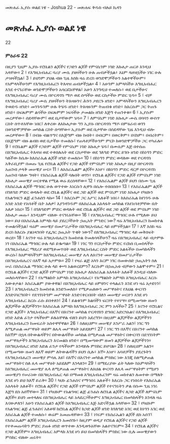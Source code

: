 ﻿
 መጽሐፈ ኢያሱ ወልደ ነዌ - Joshua 22 - መጽሐፍ ቅዱስ ብሉይ ኪዳን
# መጽሐፈ ኢያሱ ወልደ ነዌ
22
### ምዕራፍ 22
በዚያን ጊዜም ኢያሱ የሮቤልን ልጆችና የጋድን ልጆች የምናሴንም ነገድ እኩሌታ ጠርቶ እንዲህ አላቸው።
2 ፤ የእግዚአብሔር ባሪያ ሙሴ ያዘዛችሁን ሁሉ ጠብቃችኋል፥ እኔም ላዘዝኋችሁ ነገር ሁሉ ታዝዛችኋል፤
3 ፤ ይህንም ያህል ብዙ ጊዜ እስከ ዛሬ ድረስ ወንድሞቻችሁን አልተዋችሁም፥ የአምላካችሁንም የእግዚአብሔርን ትእዛዝ ጠብቃችኋል።
4 ፤ አሁንም አምላካችሁ እግዚአብሔር እንደ ተናገራቸው ወንድሞቻችሁን አሳርፎአቸዋል፤ አሁን እንግዲህ ተመለሱ፥ ወደ ቤታችሁና የእግዚአብሔር ባሪያ ሙሴ በዮርዳኖስ ማዶ ወደ ሰጣችሁ ወደ ርስታችሁ ምድር ሂዱ።
5 ፤ ብቻ የእግዚአብሔር ባሪያ ሙሴ ያዘዛችሁን ትእዛዙንና ሕጉን ታደርጉ ዘንድ፥ አምላካችሁን እግዚአብሔርን ትወድዱ ዘንድ፥ መንገዱንም ሁሉ ትሄዱ ዘንድ፥ ትእዛዙንም ትጠብቁ ዘንድ፥ ከእርሱም ጋር ትጠጉ ዘንድ፥ በፍጹምም ልባችሁ በፍጹምም ነፍሳችሁ ታመልኩ ዘንድ እጅግ ተጠንቀቁ።
6 ፤ ኢያሱም መረቃቸው፥ ሰደዳቸውም፤ ወደ ቤታቸውም ሄዱ።
7 ፤ ለምናሴም ነገድ እኩሌታ ሙሴ በባሳን ውስጥ ርስት ሰጥቶአቸው ነበር፤ ለቀረው ለእኩሌታው ግን ኢያሱ በዮርዳኖስ ማዶ በምዕራብ ወገን በወንድሞቻቸው መካከል ርስት ሰጣቸው። ኢያሱም ወደ ቤታቸው በሰደዳቸው ጊዜ እንዲህ ብሎ መረቃቸው።
8 ፤ በብዙ ብልጥግና በእጅግም ብዙ ከብት፥ በብርም፥ በወርቅም፥ በናስም፥ በብረትም፥ በእጅግም ብዙ ልብስ ወደ ቤታችሁ ተመለሱ፤ የጠላቶቻችሁንም ምርኮ ከወንድሞቻችሁ ጋር ተካፈሉ።
9 ፤ የሮቤልም ልጆች የጋድም ልጆች የምናሴም ነገድ እኩሌታ ሄዱ፤ በሙሴም እጅ በተሰጠ በእግዚአብሔር ትእዛዝ ወደ ተቀበሉአት ወደ ርስታቸው ወደ ገለዓድ ምድር ይገቡ ዘንድ በከነዓን ምድር ካለችው ከሴሎ ከእስራኤል ልጆች ዘንድ ተመለሱ።
10 ፤ በከነዓን ምድር ወዳለው ወደ ዮርዳኖስ አቅራቢያም በመጡ ጊዜ የሮቤል ልጆችና የጋድ ልጆች የምናሴም ነገድ እኩሌታ በዚያ በዮርዳኖስ አጠገብ ታላቅ መሠዊያ ሠሩ።
11 ፤ ለእስራኤልም ልጆች። እነሆ፥ በከነዓን ምድር ዳርቻ በዮርዳኖስ አጠገብ ባለው ግዛት፥ የእስራኤል ልጆች ባሉበት ወገን፥ የሮቤል ልጆችና የጋድ ልጆች የምናሴም ነገድ እኩሌታ መሠዊያ ሠርተዋል የሚል ወሬ ደረሰላቸው።
12 ፤ የእስራኤልም ልጆች ይህን በሰሙ ጊዜ የእስራኤል ልጆች ማኅበር ሁሉ ወጥተው እነርሱን ሊዋጉ በሴሎ ተሰበሰቡ።
13 ፤ የእስራኤልም ልጆች በገለዓድ ምድር ወዳሉት ወደ ሮቤል ልጆችና ወደ ጋድ ልጆች ወደ ምናሴም ነገድ እኩሌታ የካህኑን የአልዓዛርን ልጅ ፊንሐስን ላኩ።
14 ፤ ከእርሱም ጋር አሥር አለቆች ነበሩ፥ ከእስራኤል ከየነገዱ ሁሉ አንድ አንድ የአባቶች ቤት አለቃ፤ እያንዳንዱም በእስራኤል አእላፋት መካከል የእየአባቶቻቸው ቤት አለቃ ነበረ።
15 ፤ በገለዓድም ምድር ወዳሉት ወደ ሮቤል ልጆችና ወደ ጋድ ልጆች ወደ ምናሴም ነገድ እኩሌታ መጡ፥ እንዲህም ብለው ተናገሩአቸው።
16 ፤ የእግዚአብሔር ማኅበር ሁሉ የሚለው ይህ ነው። ይህ በእስራኤል አምላክ ላይ ያደረጋችሁት ኃጢአት ምንድር ነው? ዛሬ እግዚአብሔርን ከመከተል ተመልሳችኋል፤ ዛሬም መሠዊያ በመሥራታችሁ በእግዚአብሔር ላይ ዐምፃችኋል።
17 ፤ እኛ እስከ ዛሬ ድረስ ከእርሱ ያልነጻንበት የፌጎር ኃጢአት ጥቂት ነውን? በእግዚአብሔር ማኅበር ላይ መቅሰፍት ወረደ።
18 ፤ እናንተ ዛሬ እግዚአብሔርን ከመከተል ትመለሳላችሁን? ዛሬ በእግዚአብሔር ላይ ብታምፁ ነገ በእስራኤል ማኅበር ሁሉ ላይ ይቈጣል።
19 ፤ ነገር ግን የርስታችሁ ምድር የረከሰ ቢመስላችሁ የእግዚአብሔር ማደሪያ ወደሚቀመጥበት ወደ እግዚአብሔር ርስት ምድር አልፋችሁ በመካከላችን ውረሱ፤ ከአምላካችንም ከእግዚአብሔር መሠዊያ ሌላ ለእናንተ መሠዊያ በመሥራታችሁ በእግዚአብሔርና በእኛ ላይ አታምፁ።
20 ፤ የዛራ ልጅ አካን እርም ነገር በመውሰድ ኃጢአትን ስለ ሠራ በእስራኤል ማኅበር ሁሉ ላይ ቍጣ አልወረደምን? እርሱም በኃጢአቱ ብቻውን አልሞተም።
21 ፤ የሮቤል ልጆችና የጋድ ልጆች የምናሴም ነገድ እኩሌታ ለእስራኤል አእላፋት አለቆች እንዲህ ብለው መለሱላቸው።
22 ፤ የአማልክት አምላክ እግዚአብሔር፥ የአማልክት አምላክ እግዚአብሔር እርሱ አውቆታል፥ እስራኤልም ያውቀዋል፤ በእግዚአብሔር ላይ ዐምፀንና ተላልፈን እንደ ሆነ ዛሬ አታድነን፤
23 ፤ እግዚአብሔርን ከመከተል እንድንመለስ፥ የሚቃጠለውን መሥዋዕትና የእህል ቍርባን እንድናሳርግበት፥ የደኅንነትንም መሥዋዕት እንድናቀርብበት ብለን መሠዊያ ሠርተን እንደ ሆነ እግዚአብሔር እርሱ ራሱ ይበቀለን፤
24 ፤ ይልቁንም ከልባችን ፍርሃት የተነሣ። በሚመጣው ዘመን ልጆቻችሁ ልጆቻችንን። ከእስራኤል አምላክ ከእግዚአብሔር ጋር ምን አላችሁ?
25 ፤ እናንተ የሮቤልና የጋድ ልጆች፥ እግዚአብሔር በእኛና በእናንተ መካከል ዮርዳኖስን ድንበር አድርጎአልና በእግዚአብሔር ዘንድ እድል ፈንታ የላችሁም ይሉአቸዋል ብለን ይህን አደረግን። በዚህም ልጆቻችሁ ልጆቻችንን እግዚአብሔርን ከመፍራት አስተዋቸዋል።
26 ፤ ስለዚህም። መሠዊያ እንሥራ አልን፤ ነገር ግን ለሚቃጠል መሥዋዕት ወይም ለሌላ መሥዋዕት አይደለም፤
27 ፤ ነገር ግን በእኛና በእናንተ መካከል ከእኛም በኋላ በትውልዳችንና በትውልዳችሁ መካከል በሚቃጠል መሥዋዕትና በቍርባን በደኅንነትም መሥዋዕታችን እግዚአብሔርን እናመልክ ዘንድ፥ በሚመጣውም ዘመን ልጆቻችሁ ልጆቻችንን። በእግዚአብሔር ዘንድ እድል ፈንታ የላችሁም እንዳይሉ ምስክር ይሆናል።
28 ፤ ስለዚህም አልን። በሚመጣው ዘመን ለእኛ ወይም ለትውልዳችን ይህን ሲሉ፥ እኛ። እነሆ፥ አባቶቻችን ያደረጉትን የእግዚአብሔርን መሠዊያ ምሳሌ እዩ፤ በእኛና በእናንተ መካከል ምስክር ነው እንጂ ስለሚቃጠል መሥዋዕትና ስለ ሌላ መሥዋዕት አይደለም እንላለን።
29 ፤ በማደሪያው ፊት ካለው ከአምላካችን ከእግዚአብሔር መሠዊያ ሌላ ለሚቃጠል መሥዋዕትና ለእህል ቍርባን ለሌላ መሥዋዕትም የሚሆን መሠዊያን የሠራነው በእግዚአብሔር ላይ በማመፅ እግዚአብሔርንም ዛሬ መከተልን ለመተው በማለት እንደ ሆነ ይህ ከእኛ ይራቅ።
30 ፤ ካህኑ ፊንሐስና የማኅበሩ አለቆች፥ ከእርሱ ጋር የነበሩት የእስራኤል አእላፋት አለቆች፥ የሮቤል ልጆችና የጋድ ልጆች የምናሴም ልጆች የተናገሩትን ቃል በሰሙ ጊዜ ነገሩ እጅግ ደስ አሰኛቸው።
31 ፤ የካህኑም የአልዓዛር ልጅ ፊንሐስ ለሮቤል ልጆችና ለጋድ ልጆች ለምናሴም ልጆች። ይህን መተላለፍ በእግዚአብሔር ላይ አላደረጋችሁምና እግዚአብሔር በመካከላችን እንዳለ ዛሬ እናውቃለን፤ አሁን የእስራኤልን ልጆች ከእግዚአብሔር እጅ አድናችኋል አላቸው።
32 ፤ የካህኑም የአልዓዛር ልጅ ፊንሐስና አለቆቹ ከሮቤል ልጆችና ከጋድ ልጆች ዘንድ ከገለዓድ አገር ወደ ከነዓን አገር ወደ እስራኤል ልጆች ተመለሱ፥ ወሬም አመጡላቸው።
33 ፤ ነገሩም የእስራኤልን ልጆች ደስ አሰኘ፤ የእስራኤልም ልጆች እግዚአብሔርን አመሰገኑ፥ ከዚያም ወዲያ የሮቤል ልጆችና የጋድ ልጆች የተቀመጡባትን ምድር ያጠፉ ዘንድ ወጥተው እንዲወጉአቸው አልተናገሩም።
34 ፤ የሮቤል ልጆችና የጋድ ልጆችም። እግዚአብሔር አምላክ እንደ ሆነ ይህ በመካከላችን ምስክር ነው ሲሉ መሠዊያውን ምስክር ብለው ጠሩት። 
